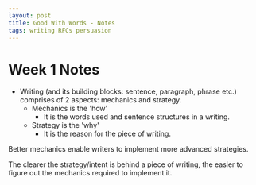 ```yaml
---
layout: post
title: Good With Words - Notes
tags: writing RFCs persuasion
---
```


# Week 1 Notes

- Writing (and its building blocks: sentence, paragraph, phrase etc.) comprises of 2 aspects: mechanics and strategy.
  - Mechanics is the 'how'
    - It is the words used and sentence structures in a writing.
  - Strategy is the 'why'
    - It is the reason for the piece of writing.

Better mechanics enable writers to implement more advanced strategies.

The clearer the strategy/intent is behind a piece of writing, the easier to figure out the mechanics required to implement it.
